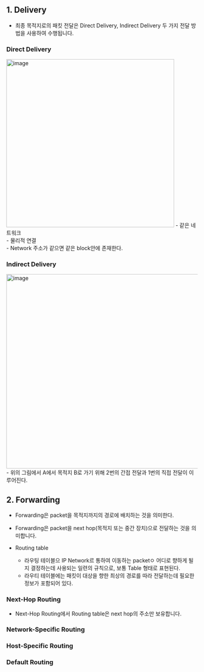 ## 1. Delivery
- 최종 목적지로의 패킷 전달은 Direct Delivery, Indirect Delivery 두 가지 전달 방법을 사용하여 수행됩니다.

### Direct Delivery
<img width="442" alt="image" src="https://user-images.githubusercontent.com/110087065/209628019-5845fb7c-23b4-42e6-a944-841e94eb58a4.png">
- 같은 네트워크 <br/>
- 물리적 연결 <br/>
- Network 주소가 같으면 같은 block안에 존재한다.<br/>

### Indirect Delivery
<img width="511" alt="image" src="https://user-images.githubusercontent.com/110087065/209628214-c359404e-be9c-4de9-a3e0-7ee8d58e5250.png">
- 위의 그림에서 A에서 목적지 B로 가기 위해 2번의 간접 전달과 1번의 직접 전달이 이루어진다.


## 2. Forwarding
- Forwarding은 packet을 목적지까지의 경로에 배치하는 것을 의미한다.
- Forwarding은 packet을 next hop(목적지 또는 중간 장치)으로 전달하는 것을 의미합니다.

- Routing table
  - 라우팅 테이블으 IP Network르 통하여 이동하는 packetㅇ 어디로 향하게 될지 결정하는데 사용되는 일련의 규칙으로, 보통 Table 형태로 표현된다.
  - 라우티 테이블에는 패킷이 대상을 향한 최상의 경로를 따라 전달하는데 필요한 정보가 포함되어 있다.

### Next-Hop Routing
- Next-Hop Routing에서 Routing table은 next hop의 주소만 보유합니다.

### Network-Specific Routing

### Host-Specific Routing
### Default Routing
